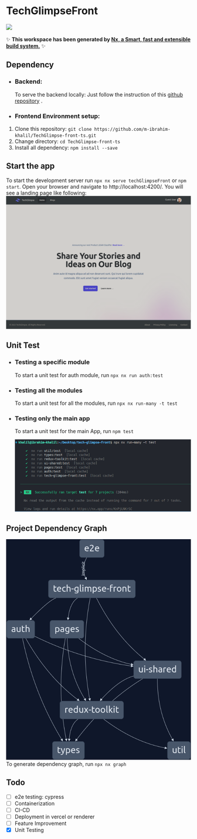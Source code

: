 # TechGlimpseFront

<a alt="Nx logo" href="https://nx.dev" target="_blank" rel="noreferrer"><img src="https://raw.githubusercontent.com/nrwl/nx/master/images/nx-logo.png" width="45"></a>

✨ **This workspace has been generated by [Nx, a Smart, fast and extensible build system.](https://nx.dev)** ✨

## Dependency

- ### Backend:
  To serve the backend locally: Just follow the instruction of this [github repository](https://github.com/m-ibrahim-khalil/TechGlimpse) .
- ### Frontend Environment setup:

1. Clone this repository: `git clone https://github.com/m-ibrahim-khalil/TechGlimpse-front-ts.git`
2. Change directory: `cd TechGlimpse-front-ts`
3. Install all dependency: `npm install --save`

## Start the app

To start the development server run `npx nx serve techGlimpseFront` or `npm start`. Open your browser and navigate to http://localhost:4200/. You will see a landing page like following:
![TechGlimpse Home page](images/techGlimpseFront.png)

## Unit Test

- ### Testing a specific module
  To start a unit test for auth module, run `npx nx run auth:test`
- ### Testing all the modules
  To start a unit test for all the modules, run `npx nx run-many -t test`
- ### Testing only the main app

  To start a unit test for the main App, run `npm test`

  ![Unit Test result for all modules](images/techGlimpse_unitTest.png)

## Project Dependency Graph

![TechGlimpse Dependency Graph](images/graph.png)
To generate dependency graph, run `npx nx graph`

## Todo

- [ ] e2e testing: cypress
- [ ] Containerization
- [ ] CI-CD
- [ ] Deployment in vercel or renderer
- [ ] Feature Improvement
- [x] Unit Testing
